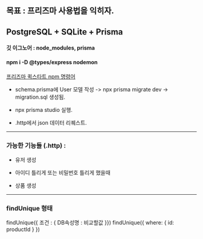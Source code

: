 ## 목표 : 프리즈마 사용법을 익히자.

## PostgreSQL + SQLite + Prisma

#### 깃 이그노어 : node_modules, prisma

#### npm i -D @types/express nodemon

[프리즈마 퀵스타트 npm 명령어](https://www.prisma.io/docs/getting-started/quickstart-sqlite)

- schema.prisma에 User 모델 작성 -> npx prisma migrate dev -> migration.sql 생성됨.
- npx prisma studio 실행.

- .http에서 json 데이터 리퀘스트.

---

### 가능한 기능들 (.http) :

- 유저 생성

- 아이디 틀리게 또는 비밀번호 틀리게 했을때

- 상품 생성

---

### findUnique 형태

findUnique({ 조건 : { DB속성명 : 비교할값 }})
findUnique({ where: { id: productId } })
